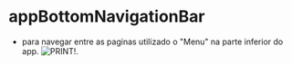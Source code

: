 # appBottomNavigationBar
- para navegar entre as paginas utilizado o "Menu" na parte inferior do app. 
![PRINT!](appBar.png).

